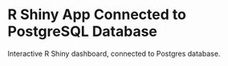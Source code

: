 # R Shiny App Connected to PostgreSQL Database

Interactive R Shiny dashboard, connected to Postgres database.
